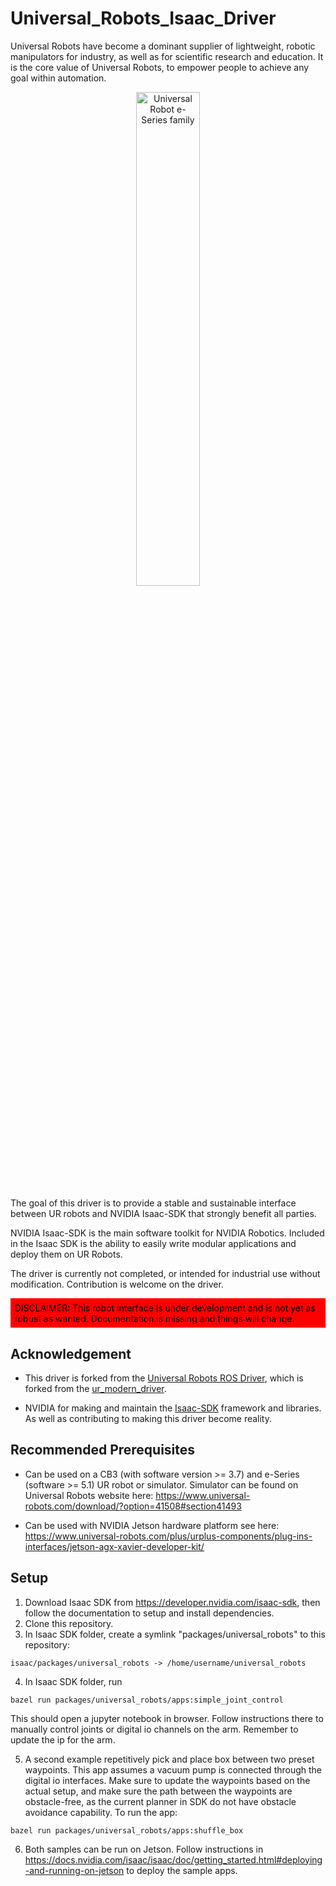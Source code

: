 # Universal_Robots_Isaac_Driver
Universal Robots have become a dominant supplier of lightweight, robotic manipulators for industry, as well as for scientific research and education. It is the core value of Universal Robots, to empower people to achieve any goal within automation.

<center><img src="ur_robot_driver/doc/initial_setup_images/e-Series.png" alt="Universal Robot e-Series family" style="width: 45%;"/></center>

The goal of this driver is to provide a stable and sustainable interface between UR robots and NVIDIA Isaac-SDK that strongly benefit all parties.

NVIDIA Isaac-SDK is the main software toolkit for NVIDIA Robotics. Included in the Isaac SDK is the ability to easily write modular applications and deploy them on UR Robots.

The driver is currently not completed, or intended for industrial use without modification. Contribution is welcome on the driver.

<div style="background-color:red;color:black;padding:5pt;">DISCLAIMER: This robot interface is under development and is not yet as robust as wanted. Documentation is missing and things will change.</div>


## Acknowledgement
 - This driver is forked from the [Universal Robots ROS Driver](https://github.com/UniversalRobots/Universal_Robots_ROS_Drive),
which is forked from the [ur_modern_driver](https://github.com/ros-industrial/ur_modern_driver).

 - NVIDIA for making and maintain the [Isaac-SDK](https://www.nvidia.com/isaac) framework and libraries. As well as contributing to making this driver become reality.

## Recommended Prerequisites
 - Can be used on a CB3 (with software version >= 3.7) and e-Series (software >= 5.1) UR robot or simulator. Simulator can be found on Universal Robots website here: https://www.universal-robots.com/download/?option=41508#section41493

 - Can be used with NVIDIA Jetson hardware platform see here: https://www.universal-robots.com/plus/urplus-components/plug-ins-interfaces/jetson-agx-xavier-developer-kit/


Setup
-------------
1. Download Isaac SDK from https://developer.nvidia.com/isaac-sdk, then
   follow the documentation to setup and install dependencies.
2. Clone this repository.
3. In Isaac SDK folder, create a symlink "packages/universal_robots" to
   this repository:
```
isaac/packages/universal_robots -> /home/username/universal_robots
```

4. In Isaac SDK folder, run
```
bazel run packages/universal_robots/apps:simple_joint_control
```
   This should open a jupyter notebook in browser. Follow instructions
   there to manually control joints or digital io channels on the arm.
   Remember to update the ip for the arm.

5. A second example repetitively pick and place box between two preset
   waypoints. This app assumes a vacuum pump is connected through the
   digital io interfaces. Make sure to update the waypoints based on the
   actual setup, and make sure the path between the waypoints are
   obstacle-free, as the current planner in SDK do not have obstacle
   avoidance capability. To run the app:

```
bazel run packages/universal_robots/apps:shuffle_box
```
6. Both samples can be run on Jetson. Follow instructions in
   https://docs.nvidia.com/isaac/isaac/doc/getting_started.html#deploying-and-running-on-jetson
   to deploy the sample apps.
